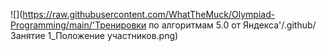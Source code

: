 ![](https://raw.githubusercontent.com/WhatTheMuck/Olympiad-Programming/main/'Тренировки по алгоритмам 5.0 от Яндекса'/.github/Занятие 1_Положение участников.png)
